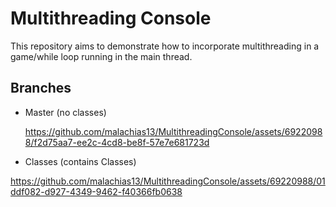 # Multithreading Console
This repository aims to demonstrate how to incorporate multithreading in a game/while loop running in the main thread.

## Branches
- Master (no classes)

  https://github.com/malachias13/MultithreadingConsole/assets/69220988/f2d75aa7-ee2c-4cd8-be8f-57e7e681723d
- Classes (contains Classes)

https://github.com/malachias13/MultithreadingConsole/assets/69220988/01ddf082-d927-4349-9462-f40366fb0638


